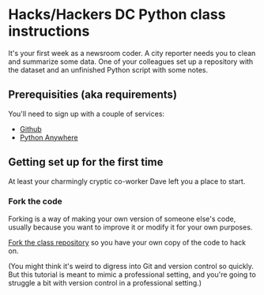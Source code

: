 # Hacks/Hackers DC Python class instructions

It's your first week as a newsroom coder. A city reporter needs you to clean and summarize some data. One of your colleagues set up a repository with the dataset and an unfinished Python script with some notes.

## Prerequisities (aka requirements)

You'll need to sign up with a couple of services:

* [Github](http://github.com)
* [Python Anywhere](http://pythonanywhere.com)

## Getting set up for the first time

At least your charmingly cryptic co-worker Dave left you a place to start. 

### Fork the code

Forking is a way of making your own version of someone else's code, usually because you want to improve it or modify it for your own purposes.

[Fork the class repository](https://github.com/eads/hhdcpython#fork-destination-box) so you have your own copy of the code to hack on.

(You might think it's weird to digress into Git and version control so quickly. But this tutorial is meant to mimic a professional setting, and you're going to struggle a bit with version control in a professional setting.)



